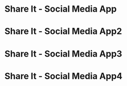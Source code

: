 # Share It - Social Media App
# Share It - Social Media App2
# Share It - Social Media App3
# Share It - Social Media App4